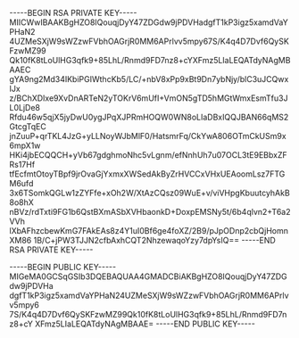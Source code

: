 -----BEGIN RSA PRIVATE KEY-----
MIICWwIBAAKBgHZO8IQouqjDyY47ZDGdw9jPDVHadgfT1kP3igz5xamdVaYPHaN2
4UZMeSXjW9sWZzwFVbhOAGrjR0MM6APrlvv5mpy67S/K4q4D7Dvf6QySKFzwMZ99
Qk10fK8tLoUlHG3qfk9+85LhL/Rnmd9FD7nz8+cYXFmz5LIaLEQATdyNAgMBAAEC
gYA9ng2Md34IKbiPGIWthcKb5/LC/+nbV8xPp9xBt9Dn7ybNjy/blC3uJCQwxIJx
z/BChXDIxe9XvDnARTeN2yTOKrV6mUfI+VmON5gTD5hMGtWmxEsmTfu3JL0LjDe8
Rfdu46w5qjX5jyDwU0ygJPqXJPRmHOQW0WN8oLIaDBxIQQJBAN66qMS2GtcgTqEC
jnZuuP+qrTKL4JzG+yLLNoyWJbMlF0/HatsmrFq/CkYwA806OTmCkUSm9x6mpX1w
HKi4jbECQQCH+yVb67gdghmoNhc5vLgnm/efNnhUh7u07OCL3tE9EBbxZFRs17Hf
tfEcfmtOtoyTBpf9jrOvaGjYxmxXWSedAkByZrHVCCxVHxUEAoomLsz7FTGM6ufd
3x6TSomkQGLw1zZYFfe+xOh2W/XtAzCQsz09WuE+v/viVHpgKbuutcyhAkB8o8hX
nBVz/rdTxti9FG1b6QstBXmASbXVHbaonkD+DoxpEMSNy5t/6b4qlvn2+T6a2VVh
lXbAFhzcbewKmG7FAkEAs8z4Y1uI0Bf6ge4foXZ/2B9/pJpODnp2cbQjHomnXM86
1B/C+jPW3TJJN2cfbAxhCQT2NhzewaqoYzy7dpYsIQ==
-----END RSA PRIVATE KEY-----


-----BEGIN PUBLIC KEY-----
MIGeMA0GCSqGSIb3DQEBAQUAA4GMADCBiAKBgHZO8IQouqjDyY47ZDGdw9jPDVHa
dgfT1kP3igz5xamdVaYPHaN24UZMeSXjW9sWZzwFVbhOAGrjR0MM6APrlvv5mpy6
7S/K4q4D7Dvf6QySKFzwMZ99Qk10fK8tLoUlHG3qfk9+85LhL/Rnmd9FD7nz8+cY
XFmz5LIaLEQATdyNAgMBAAE=
-----END PUBLIC KEY-----